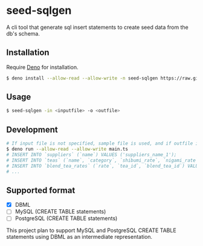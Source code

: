 # seed-sqlgen

A cli tool that generate sql insert statements to create seed data from the db's schema.

## Installation

Require [Deno](https://deno.land/) for installation.

```sh
$ deno install --allow-read --allow-write -n seed-sqlgen https://raw.githubusercontent.com/daido1976/seed-sqlgen/main/main.ts
```

## Usage

```sh
$ seed-sqlgen -in <inputfile> -o <outfile>
```

## Development

```sh
# If input file is not specified, sample file is used, and if outfile is not specified, output to stdout.
$ deno run --allow-read --allow-write main.ts
# INSERT INTO `suppliers` (`name`) VALUES ('suppliers_name_1');
# INSERT INTO `teas` (`name`, `category`, `shibumi_rate`, `nigami_rate`, `amami_rate`, `location`, `stock`, `price`, `supplier_id`) VALUES ('teas_name_1', 'teas_category_1', 1, 1, 1, 'teas_location_1', 1, 1, 1);
# INSERT INTO `blend_tea_rates` (`rate`, `tea_id`, `blend_tea_id`) VALUES (0.5, 1, 1);
# ...
```

## Supported format

- [x] DBML
- [ ] MySQL (CREATE TABLE statements)
- [ ] PostgreSQL (CREATE TABLE statements)

This project plan to support MySQL and PostgreSQL CREATE TABLE statements using DBML as an intermediate representation.
